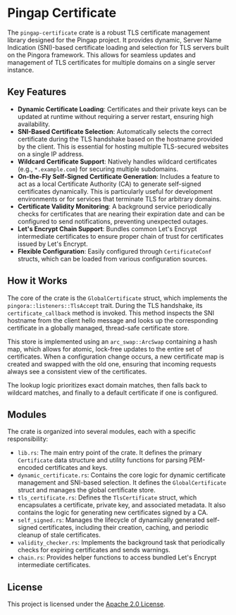 # Pingap Certificate

The `pingap-certificate` crate is a robust TLS certificate management library designed for the Pingap project. It provides dynamic, Server Name Indication (SNI)-based certificate loading and selection for TLS servers built on the Pingora framework. This allows for seamless updates and management of TLS certificates for multiple domains on a single server instance.

## Key Features

- **Dynamic Certificate Loading**: Certificates and their private keys can be updated at runtime without requiring a server restart, ensuring high availability.
- **SNI-Based Certificate Selection**: Automatically selects the correct certificate during the TLS handshake based on the hostname provided by the client. This is essential for hosting multiple TLS-secured websites on a single IP address.
- **Wildcard Certificate Support**: Natively handles wildcard certificates (e.g., `*.example.com`) for securing multiple subdomains.
- **On-the-Fly Self-Signed Certificate Generation**: Includes a feature to act as a local Certificate Authority (CA) to generate self-signed certificates dynamically. This is particularly useful for development environments or for services that terminate TLS for arbitrary domains.
- **Certificate Validity Monitoring**: A background service periodically checks for certificates that are nearing their expiration date and can be configured to send notifications, preventing unexpected outages.
- **Let's Encrypt Chain Support**: Bundles common Let's Encrypt intermediate certificates to ensure proper chain of trust for certificates issued by Let's Encrypt.
- **Flexible Configuration**: Easily configured through `CertificateConf` structs, which can be loaded from various configuration sources.

## How it Works

The core of the crate is the `GlobalCertificate` struct, which implements the `pingora::listeners::TlsAccept` trait. During the TLS handshake, its `certificate_callback` method is invoked. This method inspects the SNI hostname from the client hello message and looks up the corresponding certificate in a globally managed, thread-safe certificate store.

This store is implemented using an `arc_swap::ArcSwap` containing a hash map, which allows for atomic, lock-free updates to the entire set of certificates. When a configuration change occurs, a new certificate map is created and swapped with the old one, ensuring that incoming requests always see a consistent view of the certificates.

The lookup logic prioritizes exact domain matches, then falls back to wildcard matches, and finally to a default certificate if one is configured.

## Modules

The crate is organized into several modules, each with a specific responsibility:

- `lib.rs`: The main entry point of the crate. It defines the primary `Certificate` data structure and utility functions for parsing PEM-encoded certificates and keys.
- `dynamic_certificate.rs`: Contains the core logic for dynamic certificate management and SNI-based selection. It defines the `GlobalCertificate` struct and manages the global certificate store.
- `tls_certificate.rs`: Defines the `TlsCertificate` struct, which encapsulates a certificate, private key, and associated metadata. It also contains the logic for generating new certificates signed by a CA.
- `self_signed.rs`: Manages the lifecycle of dynamically generated self-signed certificates, including their creation, caching, and periodic cleanup of stale certificates.
- `validity_checker.rs`: Implements the background task that periodically checks for expiring certificates and sends warnings.
- `chain.rs`: Provides helper functions to access bundled Let's Encrypt intermediate certificates.

## License

This project is licensed under the [Apache 2.0 License](LICENSE).